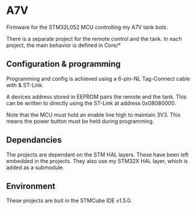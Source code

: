 # A7V
Firmware for the STM32L052 MCU controlling my A7V tank bots.

There is a separate project for the remote control and the tank.
In each project, the main behavior is defined in Core/*

## Configuration & programming
Programming and config is achieved using a 6-pin-NL Tag-Connect cable with & ST-Link.

A devices address stored in EEPROM pairs the remote and the tank. This can be written to directly using the ST-Link at address 0x08080000.

Note that the MCU must hold an enable line high to maintain 3V3. This means the power button must be held during programming.

## Dependancies
The projects are dependant on the STM HAL layers. These have been left embedded in the projects.
They also use my STM32X HAL layer, which is added as a submodule.

## Environment
These projects are buit in the STMCube IDE v1.5.0.

